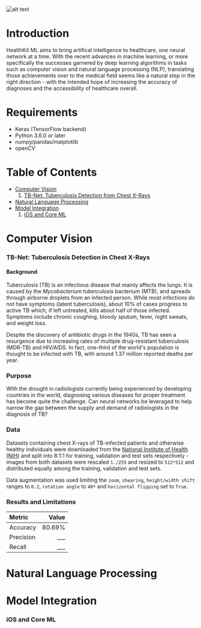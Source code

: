 ![alt text](https://github.com/cyrilzakka/HealthKit-ML/blob/master/banner.png)

# Introduction
HealthKit ML aims to bring artifical intelligence to healthcare, one neural network at a time. With the recent advances in machine learning, or more specifically the successes garnered by deep learning algorithms in tasks such as computer vision and natural language processing (NLP), translating those achievements over to the medical field seems like a natural step in the right direction - with the intended hope of increasing the accuracy of diagnoses and the accessibility of healthcare overall. 

# Requirements
- Keras (TensorFlow backend)
- Python 3.6.0 or later
- numpy/pandas/matplotlib
- openCV

# Table of Contents
- [Computer Vision](#computer-vision)
  1. [TB-Net: Tuberculosis Detection from Chest X-Rays](#tb-net-tuberculosis-detection-in-chest-x-rays)
- [Natural Language Processing](#natural-language-processing)
- [Model Integration](#model-integration)
  1. [iOS and Core ML](#ios-and-core-ml)

# Computer Vision
### TB-Net: Tuberculosis Detection in Chest X-Rays 
#### Background
Tuberculosis (TB) is an infectious disease that mainly affects the lungs. It is caused by the _Mycobacterium tuberculosis_  bacterium (MTB), and spreads through airborne droplets from an infected person. While most infections do not have symptoms (latent tuberculosis), about 10% of cases progress to active TB which, if left untreated, kills about half of those infected. Symptoms include chronic coughing, bloody sputum, fever, night sweats, and weight loss.

Despite the discovery of antibiotic drugs in the 1940s, TB has seen a resurgence due to increasing rates of multiple drug-resistant tuberculosis (MDR-TB) and HIV/AIDS. In fact, one-third of the world's population is thought to be infected with TB, with around 1.37 million reported deaths per year.

### Purpose
With the drought in radiologists currently being experienced by developing countries in the world, diagnosing various diseases for proper treatment has become quite the challenge. Can neural networks be leveraged to help narrow the gap between the supply and demand of radiologists in the diagnosis of TB?

### Data
Datasets containing chest X-rays of TB-infected patients and otherwise healthy individuals were downloaded from the [National Institute of Health (NIH)](https://ceb.nlm.nih.gov/repositories/tuberculosis-chest-x-ray-image-data-sets/) and split into 8:1:1 for training, validation and test sets respectively - images from both datasets were rescaled `1./255` and resized to `512*512` and distributed equally among the training, validation and test sets.

Data augmentation was used limiting the `zoom`, `shearing`, `height/width shift` ranges to `0.2`, `rotation angle` to `40º` and `horizontal flipping` set to `True`.

### Results and Limitations
| Metric        | Value         |
|:--------------|--------------:|
| Accuracy      |    80.69%     |
| Precision     |      ___      |
| Recall        |      ___      |

# Natural Language Processing
# Model Integration
### iOS and Core ML 
